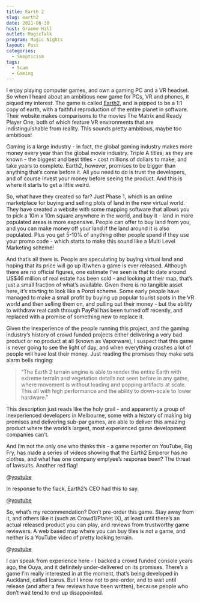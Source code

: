 ```yaml
---
title: Earth 2
slug: earth2
date: 2021-06-30
host: Graeme Hill
outlet: MagicTalk
program: Magic Nights
layout: Post
categories:
  - Skepticism
tags:
  - Scam
  - Gaming
---
```


I enjoy playing computer games, and own a gaming PC and a VR headset. So when I heard about an ambitious new game for PCs, VR and phones, it piqued my interest. The game is called [Earth2](https://earth2.io/), and is pipped to be a 1:1 copy of earth, with a faithful reproduction of the entire planet in software. Their website makes comparisons to the movies The Matrix and Ready Player One, both of which feature VR environments that are indistinguishable from reality. This sounds pretty ambitious, maybe too ambitious!

<!-- more -->

Gaming is a large industry - in fact, the global gaming industry makes more money every year than the global movie industry. Triple A titles, as they are known - the biggest and best titles - cost millions of dollars to make, and take years to complete. Earth2, however, promises to be bigger than anything that’s come before it. All you need to do is trust the developers, and of course invest your money before seeing the product. And this is where it starts to get a little weird.

So, what have they created so far? Just Phase 1, which is an online marketplace for buying and selling plots of land in the new virtual world. They have created a website with some mapping software that allows you to pick a 10m x 10m square anywhere in the world, and buy it - land in more populated areas is more expensive. People can offer to buy land from you, and you can make money off your land if the land around it is also populated. Plus you get 5-10% of anything other people spend if they use your promo code - which starts to make this sound like a Multi Level Marketing scheme!

And that’s all there is. People are speculating by buying virtual land and hoping that its price will go up if/when a game is ever released. Although there are no official figures, one estimate I’ve seen is that to date around US$46 million of real estate has been sold - and looking at their map, that’s just a small fraction of what’s available. Given there is no tangible asset here, it’s starting to look like a Ponzi scheme. Some early people have managed to make a small profit by buying up popular tourist spots in the VR world and then selling them on, and pulling out their money - but the ability to withdraw real cash through PayPal has been turned off recently, and replaced with a promise of something new to replace it.

Given the inexperience of the people running this project, and the gaming industry’s history of crowd funded projects either delivering a very bad product or no product at all (known as Vaporware), I suspect that this game is never going to see the light of day, and when everything crashes a lot of people will have lost their money. Just reading the promises they make sets alarm bells ringing:

> “The Earth 2 terrain engine is able to render the entire Earth with extreme terrain and vegetation details not seen before in any game, where movement is without loading and popping artifacts at scale. This all with high performance and the ability to down-scale to lower hardware.”

This description just reads like the holy grail - and apparently a group of inexperienced developers in Melbourne, some with a history of making big promises and delivering sub-par games, are able to deliver this amazing product where the world’s largest, most experienced game development companies can’t.

And I’m not the only one who thinks this - a game reporter on YouTube, Big Fry, has made a series of videos showing that the Earth2 Emperor has no clothes, and what has one company emplyee’s response been? The threat of lawsuits. Another red flag!

@[youtube](https://youtu.be/C7-FYQ-d9eM)

In response to the flack, Earth2’s CEO had this to say.

@[youtube](https://youtu.be/R3K6uhF8Rc4?t=20)

So, what’s my recommendation? Don’t pre-order this game. Stay away from it, and others like it (such as Crowd1/Planet IX), at least until there’s an actual released product you can play, and reviews from trustworthy game reviewers. A web based map where you can buy tiles is not a game, and neither is a YouTube video of pretty looking terrain.

@[youtube](https://youtu.be/n6Q07TXpjo8)

I can speak from experience here - I backed a crowd funded console years ago, the Ouya, and it definitely under-delivered on its promises. There’s a game I’m really interested in at the moment, that’s being developed in Auckland, called Icarus. But I know not to pre-order, and to wait until release (and after a few reviews have been written), because people who don’t wait tend to end up disappointed.
